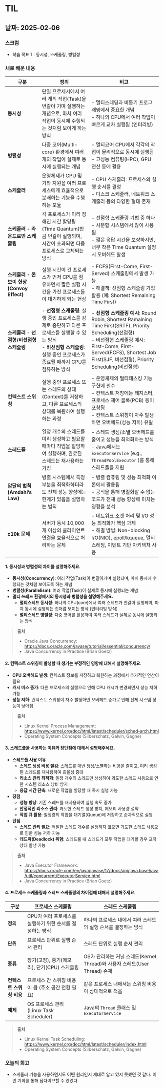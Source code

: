 # TIL

## 날짜: 2025-02-06

### 스크럼
- 학습 목표 1 : 동시성, 스케줄링, 병렬성

### 새로 배운 내용

| **구분** | **정의** | **비고** |
| --- | --- | --- |
| **동시성** | 단일 프로세서에서 여러 개의 작업(Task)을 번갈아 가며 실행하는 개념으로, 마치 여러 작업이 동시에 수행되는 것처럼 보이게 하는 방식 | - 멀티스레딩과 비동기 프로그래밍에서 중요한 개념 <br>- 하나의 CPU에서 여러 작업이 빠르게 교차 실행됨 (인터리빙) |
| **병렬성** | 다중 코어(Multi-core) 환경에서 여러 개의 작업이 실제로 동시에 실행되는 개념 | - 멀티코어 CPU에서 각각의 작업이 물리적으로 동시에 실행됨 <br>- 고성능 컴퓨팅(HPC), GPU 연산 등에 활용 |
| **스케줄러** | 운영체제가 CPU 및 기타 자원을 여러 프로세스에게 효율적으로 분배하는 기능을 수행하는 모듈 | - CPU 스케줄러: 프로세스의 실행 순서를 결정 <br>- 디스크 스케줄러, 네트워크 스케줄러 등의 다양한 형태 존재 |
| **스케줄러 - 라운드로빈 스케줄링** | 각 프로세스가 미리 정해진 시간 할당량(Time Quantum)만큼 번갈아 실행되며, 시간이 초과되면 다음 프로세스로 교체되는 방식 | - 선점형 스케줄링 기법 중 하나 <br>- 시분할 시스템에서 많이 사용됨 <br>- 짧은 응답 시간을 보장하지만, 너무 작은 Time Quantum 설정 시 오버헤드 발생 |
| **스케줄러 - 콘보이 현상(Convoy Effect)** | 실행 시간이 긴 프로세스가 먼저 CPU를 점유하면서 짧은 실행 시간을 가진 프로세스들이 대기하게 되는 현상 | - FCFS(First-Come, First-Served) 스케줄링에서 발생 가능 <br>- 해결책: 선점형 스케줄링 기법 활용 (예: Shortest Remaining Time First) |
| **스케줄러 - 선점형/비선점형 스케줄링** | - **선점형 스케줄링**: 실행 중인 프로세스를 강제로 중단하고 다른 프로세스를 실행할 수 있는 방식 <br>- **비선점형 스케줄링**: 실행 중인 프로세스가 종료될 때까지 CPU를 점유하는 방식 | - **선점형 스케줄링 예시**: Round Robin, Shortest Ramaining Time First(SRTF), Priority Scheduling(선점형) <br>- 비선점형 스케줄링 예시: First-Come, First-Served(FCFS), Shortest Job First(SJF, 비선점형), Priority Scheduling(비선점형) |
| **컨텍스트 스위칭** | 실행 중인 프로세스 또는 스레드의 상태(Context)를 저장하고, 다른 프로세스의 상태를 복원하여 실행하는 과정 | - 운영체제의 멀티태스킹 기능 구현에 필수 <br>- 컨텍스트 저장에는 레지스터, 프로세스 제어 블록(PCB) 등이 포함됨 <br>- 컨텍스트 스위칭이 자주 발생하면 오버헤드(성능 저하) 유발 |
| **스레드풀** | 일정 개수의 스레드를 미리 생성하고 필요할 때마다 작업을 할당하여 실행하며, 완료된 스레드는 재사용하는 기법 | - 스레드 생성/소멸 오버헤드를 줄이고 성능을 최적화하는 방식 <br>- Java에서는 `ExecutorService` (e.g., `ThreadPoolExecutor` )를 통해 스레드풀을 지원 |
| **암달의 법칙 (Amdahl’s Law)** | 병렬 시스템에서 특정 부분을 최적화하더라도 전체 성능 향상에는 한계가 있음을 설명하는 법칙 | - 병렬 컴퓨팅 및 성능 최적화 이론에서 활용됨 <br>- 공식을 통해 병렬화할 수 없는 코드가 전체 성능 향상에 미치는 영향을 분석 |
| **c10k 문제** | 서버가 동시 10,000개 이상의 클라이언트 연결을 효율적으로 처리하는 문제 | - 네트워크 소켓 처리 및 I/O 성능 최적화가 핵심 과제 <br>- 해결 방법: Non-blocking I/O(NIO), epoll/kqueue, 멀티스레딩, 이벤트 기반 아키텍처 사용 |

#### 1. 동시성과 병렬성의 차이를 설명해주세요.
- **동시성(Concurrency)**: 여러 작업(Task)이 번갈아가며 실행되며, 마치 동시에 수행되는 것처럼 보이도록 하는 개념
- **병렬성(Parallelism)**: 여러 작업(Task)이 실제로 동시에 실행되는 개념
- **멀티 쓰레드 환경에서의 동시성과 병렬성을 설명해주세요.**
  - **멀티스레드 동시성**: 하나의 CPU(core)에서 여러 스레드가 번갈아 실행되며, 마치 동시에 실행되는 것처럼 보이는 방식 (인터리빙 방식)
  - **멀티스레드 병렬성**: 다중 코어를 활용하여 여러 스레드가 실제로 동시에 실행되는 방식

> **출처**
>- Oracle Java Concurrency:<br>https://docs.oracle.com/javase/tutorial/essential/concurrency/
>- Java Concurrency in Practice (Brian Goetz)

#### 2. 컨텍스트 스위칭이 발생할 때 생기는 부정적인 영향에 대해서 설명해주세요.
- **CPU 오버헤드 발생**: 컨텍스트 정보를 저장하고 복원하는 과정에서 추가적인 연산이 필요
- **캐시 미스 증가**: 다른 프로세스의 실행으로 인해 CPU 캐시가 변경되면서 성능 저하 가능
- **성능 저하**: 컨텍스트 스위칭이 자주 발생하면 오버헤드 증가로 인해 전체 시스템 성능이 낮아짐

> **출처**
>- Linux Kernel Process Management:<br>https://www.kernel.org/doc/html/latest/scheduler/sched-arch.html
>- Operating System Concepts (Silberschatz, Galvin, Gagne)

#### 3. 스레드풀을 사용하는 이유와 장단점에 대해서 설명해주세요.
- **스레드풀 사용 이유**
  - **스레드 생성 비용 절감**: 스레드를 매번 생성/소멸하는 비용을 줄이고, 미리 생성된 스레드를 재사용하여 효율성 증대
  - **리소스 관리 최적화**: 일정 개수의 스레드만 생성하여 과도한 스레드 사용으로 인한 시스템 리소스 낭비 방지
  - **응답 시간 단축**: 새로운 작업을 할당할 때 즉시 실행 가능
- **장점**
  - **성능 향상**: 기존 스레드를 재사용하여 실행 속도 증가
  - **안정적인 리소스 관리**: 과도한 스레드 생성 방지, 메모리 사용량 절약
  - **작업 큐 활용**: 일정량의 작업을 대기열(Queue)에 저장하고 순차적으로 실행
- **단점**
  - **스레드 관리 필요**: 적절한 스레드 개수를 설정하지 않으면 과도한 스레드 사용으로 인한 성능 저하 가능
  - **데드락(Deadlock) 위험**: 스레드풀 내 스레드가 모두 작업을 대기할 경우 교착 상태 발생 가능

> **출처**
>- Java Executor Framework:<br>https://docs.oracle.com/en/java/javase/17/docs/api/java.base/java/util/concurrent/ExecutorService.html
>- Java Concurrency in Practice (Brian Goetz)

#### 4. 프로세스 스케쥴링과 스레드 스케쥴링의 차이점에 대해서 설명해주세요.
| **구분** | **프로세스 스케줄링** | **스레드 스케줄링** |
| --- | --- | --- |
| **정의** | CPU가 여러 프로세스를 실행하기 위한 순서를 결정하는 방식 | 하나의 프로세스 내에서 여러 스레드의 실행 순서를 결정하는 방식 |
| **단위** | 프로세스 단위로 실행 순서 관리 | 스레드 단위로 실행 순서 관리 |
| **종류** | 장기(고정), 중기(메모리), 단기(CPU) 스케줄링 | OS가 관리하는 커널 스레드(Kernel Thread)와 사용자 스레드(User Thread) 존재 |
| **컨텍스트 스위칭 비용** | 프로세스 간 스위칭 비용이 큼 (주소 공간 전환 필요) | 같은 프로세스 내에서는 스위칭 비용이 상대적으로 적음 |
| **예제** | OS 프로세스 관리 (Linux Task Scheduler) | Java의 `Thread` 클래스 및 `ExecutorService` |

> **출처**
>- Linux Kernel Task Scheduling:<br>https://www.kernel.org/doc/html/latest/scheduler/index.html
>- Operating System Concepts (Silberschatz, Galvin, Gagne)

### 오늘의 회고
- 스케줄러 기능을 사용하면서도 어떤 원리인지 제대로 알고 있지 못했던 것 같다. 이번 기회를 통해 딥다이브할 수 있었다.